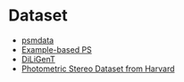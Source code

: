 # Dataset
* [psmdata](https://courses.cs.washington.edu/courses/csep576/15sp/projects/project3/web/project3.htm)
* [Example-based PS](http://grail.cs.washington.edu/projects/sam/)
* [DiLiGenT](https://sites.google.com/site/photometricstereodata/)
* [Photometric Stereo Dataset from Harvard](http://vision.seas.harvard.edu/qsfs/Data.html)